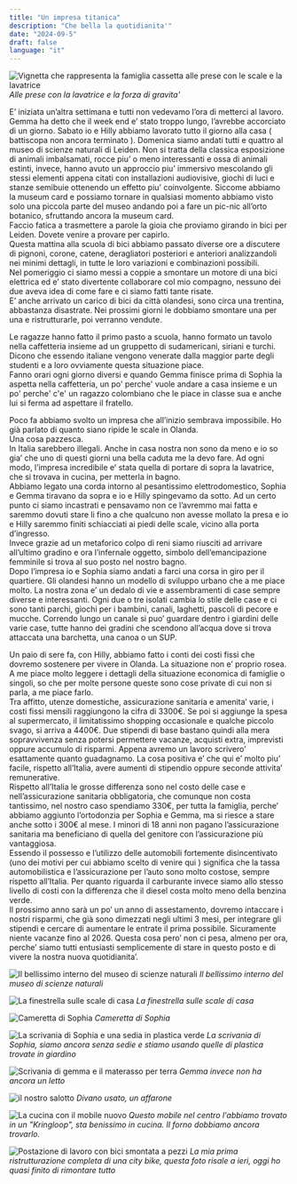 ```yaml
---
title: "Un impresa titanica"
description: "Che bella la quotidianita'"
date: "2024-09-5"
draft: false
language: "it"
---
```


![Vignetta che rappresenta la famiglia cassetta alle prese con le scale e la lavatrice](../../../../assets/images/post-31/pic-00.jpg)
_Alle prese con la lavatrice e la forza di gravita'_

E’ iniziata un’altra settimana e tutti non vedevamo l’ora di metterci al lavoro. Gemma ha detto che il week end e’ stato troppo lungo, l’avrebbe accorciato di un giorno. Sabato io e Hilly abbiamo lavorato tutto il giorno alla casa ( battiscopa non ancora terminato ). Domenica siamo andati tutti e quattro al museo di scienze naturali di Leiden. Non si tratta della classica esposizione di animali imbalsamati, rocce piu’ o meno interessanti e ossa di animali estinti, invece, hanno avuto un approccio piu’ immersivo mescolando gli stessi elementi appena citati con installazioni audiovisive, giochi di luci e stanze semibuie ottenendo un effetto piu’ coinvolgente. Siccome abbiamo la museum card e possiamo tornare in qualsiasi momento abbiamo visto solo una piccola parte del museo andando poi a fare un pic-nic all’orto botanico, sfruttando ancora la museum card.\
Faccio fatica a trasmettere a parole la gioia che proviamo girando in bici per Leiden. Dovete venire a provare per capirlo.\
Questa mattina alla scuola di bici abbiamo passato diverse ore a discutere di pignoni, corone, catene, deragliatori posteriori e anteriori analizzandoli nei minimi dettagli, in tutte le loro variazioni e combinazioni possibili.\
Nel pomeriggio ci siamo messi a coppie a smontare un motore di una bici elettrica ed e’ stato divertente collaborare col mio compagno, nessuno dei due aveva idea di come fare e ci siamo fatti tante risate.\
E’ anche arrivato un carico di bici da città olandesi, sono circa una trentina, abbastanza disastrate. Nei prossimi giorni le dobbiamo smontare una per una e ristrutturarle, poi verranno vendute.

Le ragazze hanno fatto il primo pasto a scuola, hanno formato un tavolo nella caffetteria insieme ad un gruppetto di sudamericani, siriani e turchi. Dicono che essendo italiane vengono venerate dalla maggior parte degli studenti e a loro ovviamente questa situazione piace.\
Fanno orari ogni giorno diversi e quando Gemma finisce prima di Sophia la aspetta nella caffetteria, un po' perche' vuole andare a casa insieme e un po' perche' c'e' un ragazzo colombiano che le piace in classe sua e anche lui si ferma ad aspettare il fratello.

Poco fa abbiamo svolto un impresa che all’inizio sembrava impossibile. Ho già parlato di quanto siano ripide le scale in Olanda.\
Una cosa pazzesca.\
In Italia sarebbero illegali. Anche in casa nostra non sono da meno e io so gia’ che uno di questi giorni una bella caduta me la devo fare. Ad ogni modo, l’impresa incredibile e’ stata quella di portare di sopra la lavatrice, che si trovava in cucina, per metterla in bagno.\
Abbiamo legato una corda intorno al pesantissimo elettrodomestico, Sophia e Gemma tiravano da sopra e io e Hilly spingevamo da sotto. Ad un certo punto ci siamo incastrati e pensavamo non ce l’avremmo mai fatta e saremmo dovuti stare li fino a che qualcuno non avesse mollato la presa e io e Hilly saremmo finiti schiacciati ai piedi delle scale, vicino alla porta d’ingresso.\
Invece grazie ad un metaforico colpo di reni siamo riusciti ad arrivare all’ultimo gradino e ora l’infernale oggetto, simbolo dell’emancipazione femminile si trova al suo posto nel nostro bagno.\
Dopo l’impresa io e Sophia siamo andati a farci una corsa in giro per il quartiere. Gli olandesi hanno un modello di sviluppo urbano che a me piace molto. La nostra zona e’ un dedalo di vie e assembramenti di case sempre diverse e interessanti. Ogni due o tre isolati cambia lo stile delle case e ci sono tanti parchi, giochi per i bambini, canali, laghetti, pascoli di pecore e mucche. Correndo lungo un canale si puo’ guardare dentro i giardini delle varie case, tutte hanno dei gradini che scendono all’acqua dove si trova attaccata una barchetta, una canoa o un SUP.

Un paio di sere fa, con Hilly, abbiamo fatto i conti dei costi fissi che dovremo sostenere per vivere in Olanda. La situazione non e’ proprio rosea. A me piace molto leggere i dettagli della situazione economica di famiglie o singoli, so che per molte persone queste sono cose private di cui non si parla, a me piace farlo.\
Tra affitto, utenze domestiche, assicurazione sanitaria e amenita’ varie, i costi fissi mensili raggiungono la cifra di 3300€. Se poi si aggiunge la spesa al supermercato, il limitatissimo shopping occasionale e qualche piccolo svago, si arriva a 4400€. Due stipendi di base bastano quindi alla mera sopravvivenza senza potersi permettere vacanze, acquisti extra, imprevisti oppure accumulo di risparmi. Appena avremo un lavoro scrivero’ esattamente quanto guadagnamo. La cosa positiva e’ che qui e’ molto piu’ facile, rispetto all’Italia, avere aumenti di stipendio oppure seconde attivita’ remunerative.\
Rispetto all’Italia le grosse differenza sono nel costo delle case e nell’assicurazione sanitaria obbligatoria, che comunque non costa tantissimo, nel nostro caso spendiamo 330€, per tutta la famiglia, perche’ abbiamo aggiunto l’ortodonzia per Sophia e Gemma, ma si riesce a stare anche sotto i 300€ al mese. I minori di 18 anni non pagano l’assicurazione sanitaria ma beneficiano di quella del genitore con l’assicurazione più vantaggiosa.\
Essendo il possesso e l’utilizzo delle automobili fortemente disincentivato (uno dei motivi per cui abbiamo scelto di venire qui ) significa che la tassa automobilistica e l’assicurazione per l’auto sono molto costose, sempre rispetto all’Italia. Per quanto riguarda il carburante invece siamo allo stesso livello di costi con la differenza che il diesel costa molto meno della benzina verde.\
Il prossimo anno sarà un po’ un anno di assestamento, dovremo intaccare i nostri risparmi, che già sono dimezzati negli ultimi 3 mesi, per integrare gli stipendi e cercare di aumentare le entrate il prima possibile. Sicuramente niente vacanze fino al 2026. Questa cosa pero’ non ci pesa, almeno per ora, perche’ siamo tutti entusiasti semplicemente di stare in questo posto e di vivere la nostra nuova quotidianita’.

![Il bellissimo interno del museo di scienze naturali](../../../../assets/images/post-31/pic-1.jpg)
_Il bellissimo interno del museo di scienze naturali_

![La finestrella sulle scale di casa](../../../../assets/images/post-31/pic-2.jpg)
_La finestrella sulle scale di casa_

![Cameretta di Sophia](../../../../assets/images/post-31/pic-3.jpg)
_Cameretta di Sophia_

![La scrivania di Sophia e una sedia in plastica verde](../../../../assets/images/post-31/pic-4.jpg)
_La scrivania di Sophia, siamo ancora senza sedie e stiamo usando quelle di plastica trovate in giardino_

![Scrivania di gemma e il materasso per terra](../../../../assets/images/post-31/pic-5.jpg)
_Gemma invece non ha ancora un letto_

![il nostro salotto](../../../../assets/images/post-31/pic-6.jpg)
_Divano usato, un affarone_

![La cucina con il mobile nuovo](../../../../assets/images/post-31/pic-7.jpg)
_Questo mobile nel centro l'abbiamo trovato in un "Kringloop", sta benissimo in cucina. Il forno dobbiamo ancora trovarlo._

![Postazione di lavoro con bici smontata a pezzi](../../../../assets/images/post-31/pic-8.jpg)
_La mia prima ristrutturazione completa di una city bike, questa foto risale a ieri, oggi ho quasi finito di rimontare tutto_
